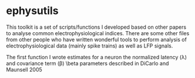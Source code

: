 # ephysutils
This toolkit is a set of scripts/functions I developed based on other papers to analyse common electrophysiological indices. There are some other files from other people who have written wonderful tools to perform analysis of electrophysiological data (mainly spike trains) as well as LFP signals.

The first function I wrote estimates for a neuron the normalized latency (&#955;) and covariance term (&#946;) \beta parameters described in DiCarlo and Maunsell 2005
